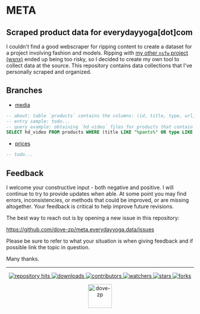 # META
## Scraped product data for everydayyoga[dot]com

I couldn't find a good webscraper for ripping content to create a dataset for a project involving fashion and models. Ripping with [my other `nsfw` project (wsnx)](https://github.com/dove-zp/package.wsnx) ended up being too risky, so I decided to create my own tool to collect data at the source. This repository contains data collections that I've personally scraped and organized. 

## Branches


* [media](https://github.com/dove-zp/meta.everydayyoga.data/tree/media)
```sql
-- about: table `products` contains the columns: (id, title, type, url, meta, thumbnail, hd_images, sd_images, ld_images, hd_video, sd_video)
-- entry sample: todo...
-- query example: obtaining `hd_video` files for products that contain the case insensitive word `pants` 
SELECT hd_video FROM products WHERE (title LIKE "%pants%" OR type LIKE "%pants%") AND (hd_video IS NOT NULL AND hd_video != "")
```
* [prices](https://github.com/dove-zp/meta.everydayyoga.data/tree/prices)
```sql
-- todo...
```

<!--  -->

## Feedback

I welcome your constructive input - both negative and positive. I will continue to try to provide updates when able. At some point you may find errors, inconsistencies, or methods that could be improved, or are missing altogether. Your feedback is critical to help improve future revisions.

The best way to reach out is by opening a new issue in this repository:

https://github.com/dove-zp/meta.everydayyoga.data/issues

Please be sure to refer to what your situation is when giving feedback and if possible link the topic in question.

Many thanks.

<hr/>

<p align="center">
  <p align="center">
    <a href="https://hits.seeyoufarm.com/api/count/graph/dailyhits.svg?url=https://github.com/dove-zp/meta.everydayyoga.data">
      <img src="https://hits.seeyoufarm.com/api/count/incr/badge.svg?url=https%3A%2F%2Fgithub.com%2Fdove-zp%2Fmeta.everydayyoga.data&count_bg=%2379C83D&title_bg=%23555555&icon=&icon_color=%23E7E7E7&title=hits&edge_flat=true" alt="repository hits">
    </a>
    <a href="https://github.com/dove-zp/meta.everydayyoga.data/releases">
      <img src="https://img.shields.io/github/downloads/dove-zp/meta.everydayyoga.data/total?style=flat-square" alt="downloads"/>
    </a>
    <a href="https://github.com/dove-zp/meta.everydayyoga.data/graphs/contributors">
      <img src="https://img.shields.io/github/contributors/dove-zp/meta.everydayyoga.data?style=flat-square" alt="contributors"/>
    </a>
    <a href="https://github.com/dove-zp/meta.everydayyoga.data/watchers">
      <img src="https://img.shields.io/github/watchers/dove-zp/meta.everydayyoga.data?style=flat-square" alt="watchers"/>
    </a>
    <a href="https://github.com/dove-zp/meta.everydayyoga.data/stargazers">
      <img src="https://img.shields.io/github/stars/dove-zp/meta.everydayyoga.data?style=flat-square" alt="stars"/>
    </a>
    <a href="https://github.com/dove-zp/meta.everydayyoga.data/network/members">
      <img src="https://img.shields.io/github/forks/dove-zp/meta.everydayyoga.data?style=flat-square" alt="forks"/>
    </a>
  </p>
</p>

<p align="center">
  <a href="https://github.com/dove-zp">
    <img width="64" heigth="64" src="https://avatars.githubusercontent.com/u/89095890" alt="dove-zp"/>
  </a>  
</p>
